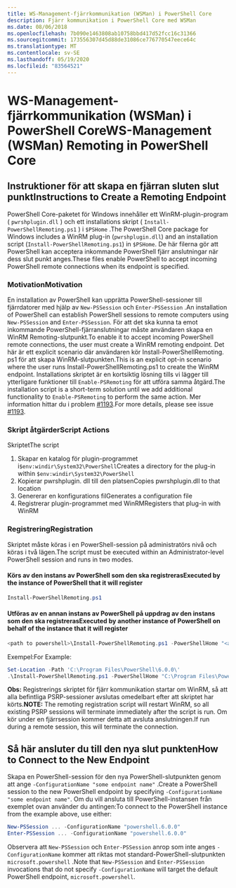 ```yaml
---
title: WS-Management-fjärrkommunikation (WSMan) i PowerShell Core
description: Fjärr kommunikation i PowerShell Core med WSMan
ms.date: 08/06/2018
ms.openlocfilehash: 7b090e1463808ab10758bbd417d52fcc16c31366
ms.sourcegitcommit: 173556307d45d88de31086ce776770547eece64c
ms.translationtype: MT
ms.contentlocale: sv-SE
ms.lasthandoff: 05/19/2020
ms.locfileid: "83564521"
---
```

# <a name="ws-management-wsman-remoting-in-powershell-core"></a><span data-ttu-id="436e2-103">WS-Management-fjärrkommunikation (WSMan) i PowerShell Core</span><span class="sxs-lookup"><span data-stu-id="436e2-103">WS-Management (WSMan) Remoting in PowerShell Core</span></span>

## <a name="instructions-to-create-a-remoting-endpoint"></a><span data-ttu-id="436e2-104">Instruktioner för att skapa en fjärran sluten slut punkt</span><span class="sxs-lookup"><span data-stu-id="436e2-104">Instructions to Create a Remoting Endpoint</span></span>

<span data-ttu-id="436e2-105">PowerShell Core-paketet för Windows innehåller ett WinRM-plugin-program ( `pwrshplugin.dll` ) och ett installations skript ( `Install-PowerShellRemoting.ps1` ) i `$PSHome` .</span><span class="sxs-lookup"><span data-stu-id="436e2-105">The PowerShell Core package for Windows includes a WinRM plug-in (`pwrshplugin.dll`) and an installation script (`Install-PowerShellRemoting.ps1`) in `$PSHome`.</span></span>
<span data-ttu-id="436e2-106">De här filerna gör att PowerShell kan acceptera inkommande PowerShell fjärr anslutningar när dess slut punkt anges.</span><span class="sxs-lookup"><span data-stu-id="436e2-106">These files enable PowerShell to accept incoming PowerShell remote connections when its endpoint is specified.</span></span>

### <a name="motivation"></a><span data-ttu-id="436e2-107">Motivation</span><span class="sxs-lookup"><span data-stu-id="436e2-107">Motivation</span></span>

<span data-ttu-id="436e2-108">En installation av PowerShell kan upprätta PowerShell-sessioner till fjärrdatorer med hjälp av `New-PSSession` och `Enter-PSSession` .</span><span class="sxs-lookup"><span data-stu-id="436e2-108">An installation of PowerShell can establish PowerShell sessions to remote computers using `New-PSSession` and `Enter-PSSession`.</span></span>
<span data-ttu-id="436e2-109">För att det ska kunna ta emot inkommande PowerShell-fjärranslutningar måste användaren skapa en WinRM Remoting-slutpunkt.</span><span class="sxs-lookup"><span data-stu-id="436e2-109">To enable it to accept incoming PowerShell remote connections, the user must create a WinRM remoting endpoint.</span></span>
<span data-ttu-id="436e2-110">Det här är ett explicit scenario där användaren kör Install-PowerShellRemoting. ps1 för att skapa WinRM-slutpunkten.</span><span class="sxs-lookup"><span data-stu-id="436e2-110">This is an explicit opt-in scenario where the user runs Install-PowerShellRemoting.ps1 to create the WinRM endpoint.</span></span>
<span data-ttu-id="436e2-111">Installations skriptet är en kortsiktig lösning tills vi lägger till ytterligare funktioner till `Enable-PSRemoting` för att utföra samma åtgärd.</span><span class="sxs-lookup"><span data-stu-id="436e2-111">The installation script is a short-term solution until we add additional functionality to `Enable-PSRemoting` to perform the same action.</span></span>
<span data-ttu-id="436e2-112">Mer information hittar du i problem [#1193](https://github.com/PowerShell/PowerShell/issues/1193).</span><span class="sxs-lookup"><span data-stu-id="436e2-112">For more details, please see issue [#1193](https://github.com/PowerShell/PowerShell/issues/1193).</span></span>

### <a name="script-actions"></a><span data-ttu-id="436e2-113">Skript åtgärder</span><span class="sxs-lookup"><span data-stu-id="436e2-113">Script Actions</span></span>

<span data-ttu-id="436e2-114">Skriptet</span><span class="sxs-lookup"><span data-stu-id="436e2-114">The script</span></span>

1. <span data-ttu-id="436e2-115">Skapar en katalog för plugin-programmet i`$env:windir\System32\PowerShell`</span><span class="sxs-lookup"><span data-stu-id="436e2-115">Creates a directory for the plug-in within `$env:windir\System32\PowerShell`</span></span>
1. <span data-ttu-id="436e2-116">Kopierar pwrshplugin. dll till den platsen</span><span class="sxs-lookup"><span data-stu-id="436e2-116">Copies pwrshplugin.dll to that location</span></span>
1. <span data-ttu-id="436e2-117">Genererar en konfigurations fil</span><span class="sxs-lookup"><span data-stu-id="436e2-117">Generates a configuration file</span></span>
1. <span data-ttu-id="436e2-118">Registrerar plugin-programmet med WinRM</span><span class="sxs-lookup"><span data-stu-id="436e2-118">Registers that plug-in with WinRM</span></span>

### <a name="registration"></a><span data-ttu-id="436e2-119">Registrering</span><span class="sxs-lookup"><span data-stu-id="436e2-119">Registration</span></span>

<span data-ttu-id="436e2-120">Skriptet måste köras i en PowerShell-session på administratörs nivå och köras i två lägen.</span><span class="sxs-lookup"><span data-stu-id="436e2-120">The script must be executed within an Administrator-level PowerShell session and runs in two modes.</span></span>

#### <a name="executed-by-the-instance-of-powershell-that-it-will-register"></a><span data-ttu-id="436e2-121">Körs av den instans av PowerShell som den ska registreras</span><span class="sxs-lookup"><span data-stu-id="436e2-121">Executed by the instance of PowerShell that it will register</span></span>

```powershell
Install-PowerShellRemoting.ps1
```

#### <a name="executed-by-another-instance-of-powershell-on-behalf-of-the-instance-that-it-will-register"></a><span data-ttu-id="436e2-122">Utföras av en annan instans av PowerShell på uppdrag av den instans som den ska registreras</span><span class="sxs-lookup"><span data-stu-id="436e2-122">Executed by another instance of PowerShell on behalf of the instance that it will register</span></span>

```powershell
<path to powershell>\Install-PowerShellRemoting.ps1 -PowerShellHome "<absolute path to the instance's $PSHOME>"
```

<span data-ttu-id="436e2-123">Exempel:</span><span class="sxs-lookup"><span data-stu-id="436e2-123">For Example:</span></span>

```powershell
Set-Location -Path 'C:\Program Files\PowerShell\6.0.0\'
.\Install-PowerShellRemoting.ps1 -PowerShellHome "C:\Program Files\PowerShell\6.0.0\"
```

<span data-ttu-id="436e2-124">**Obs:** Registrerings skriptet för fjärr kommunikation startar om WinRM, så att alla befintliga PSRP-sessioner avslutas omedelbart efter att skriptet har körts.</span><span class="sxs-lookup"><span data-stu-id="436e2-124">**NOTE:** The remoting registration script will restart WinRM, so all existing PSRP sessions will terminate immediately after the script is run.</span></span> <span data-ttu-id="436e2-125">Om kör under en fjärrsession kommer detta att avsluta anslutningen.</span><span class="sxs-lookup"><span data-stu-id="436e2-125">If run during a remote session, this will terminate the connection.</span></span>

## <a name="how-to-connect-to-the-new-endpoint"></a><span data-ttu-id="436e2-126">Så här ansluter du till den nya slut punkten</span><span class="sxs-lookup"><span data-stu-id="436e2-126">How to Connect to the New Endpoint</span></span>

<span data-ttu-id="436e2-127">Skapa en PowerShell-session för den nya PowerShell-slutpunkten genom att ange `-ConfigurationName "some endpoint name"` .</span><span class="sxs-lookup"><span data-stu-id="436e2-127">Create a PowerShell session to the new PowerShell endpoint by specifying `-ConfigurationName "some endpoint name"`.</span></span> <span data-ttu-id="436e2-128">Om du vill ansluta till PowerShell-instansen från exemplet ovan använder du antingen:</span><span class="sxs-lookup"><span data-stu-id="436e2-128">To connect to the PowerShell instance from the example above, use either:</span></span>

```powershell
New-PSSession ... -ConfigurationName "powershell.6.0.0"
Enter-PSSession ... -ConfigurationName "powershell.6.0.0"
```

<span data-ttu-id="436e2-129">Observera att `New-PSSession` och `Enter-PSSession` anrop som inte anges `-ConfigurationName` kommer att riktas mot standard-PowerShell-slutpunkten `microsoft.powershell` .</span><span class="sxs-lookup"><span data-stu-id="436e2-129">Note that `New-PSSession` and `Enter-PSSession` invocations that do not specify `-ConfigurationName` will target the default PowerShell endpoint, `microsoft.powershell`.</span></span>
